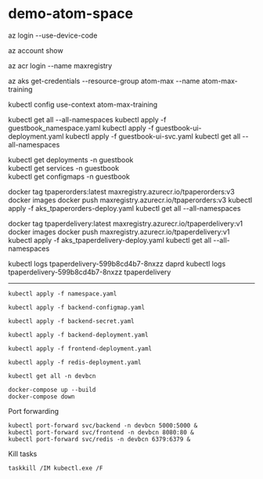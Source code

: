 # demo-atom-space


az login --use-device-code

az account show

az acr login --name maxregistry

az aks get-credentials --resource-group atom-max --name atom-max-training

kubectl config use-context atom-max-training

kubectl get all --all-namespaces
kubectl apply -f guestbook_namespace.yaml
kubectl apply -f guestbook-ui-deployment.yaml
kubectl apply -f guestbook-ui-svc.yaml
kubectl get all --all-namespaces

kubectl get deployments -n guestbook  
kubectl get services -n guestbook  
kubectl get configmaps -n guestbook 

docker tag tpaperorders:latest maxregistry.azurecr.io/tpaperorders:v3
docker images
docker push maxregistry.azurecr.io/tpaperorders:v3
kubectl apply -f aks_tpaperorders-deploy.yaml
kubectl get all --all-namespaces

docker tag tpaperdelivery:latest maxregistry.azurecr.io/tpaperdelivery:v1
docker images
docker push maxregistry.azurecr.io/tpaperdelivery:v1
kubectl apply -f aks_tpaperdelivery-deploy.yaml
kubectl get all --all-namespaces

kubectl logs tpaperdelivery-599b8cd4b7-8nxzz daprd
kubectl logs tpaperdelivery-599b8cd4b7-8nxzz tpaperdelivery

---------------------------------------------------------------
```
kubectl apply -f namespace.yaml

kubectl apply -f backend-configmap.yaml

kubectl apply -f backend-secret.yaml

kubectl apply -f backend-deployment.yaml

kubectl apply -f frontend-deployment.yaml 

kubectl apply -f redis-deployment.yaml
```

```
kubectl get all -n devbcn
```

```
docker-compose up --build
docker-compose down
```

Port forwarding 

```
kubectl port-forward svc/backend -n devbcn 5000:5000 &
kubectl port-forward svc/frontend -n devbcn 8080:80 &
kubectl port-forward svc/redis -n devbcn 6379:6379 &
```

Kill tasks
```
taskkill /IM kubectl.exe /F
```



